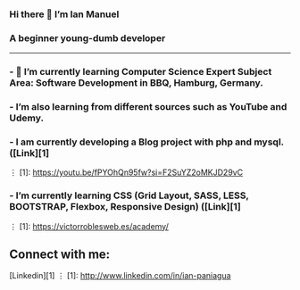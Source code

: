 ### Hi there 👋 I’m Ian Manuel
### A beginner young-dumb developer
***
### - 🌱 I’m currently learning Computer Science Expert Subject Area: Software Development in BBQ, Hamburg, Germany.
### - I’m also learning from different sources such as YouTube and Udemy.

###       - I am currently developing a Blog project with php and mysql. ([Link][1]
⋮
[1]: https://youtu.be/fPYOhQn95fw?si=F2SuYZ2oMKJD29vC
###       - I’m currently learning CSS (Grid Layout, SASS, LESS, BOOTSTRAP, Flexbox, Responsive Design) ([Link][1]
⋮
[1]: https://victorroblesweb.es/academy/

## Connect with me:
[Linkedin][1]
⋮
[1]: http://www.linkedin.com/in/ian-paniagua

<!--
**IanPaniagua/IanPaniagua** is a ✨ _special_ ✨ repository because its `README.md` (this file) appears on your GitHub profile.

Here are some ideas to get you started:

- 🔭 I’m currently working on ...
- 🌱 I’m currently learning ...
- 👯 I’m looking to collaborate on ...
- 🤔 I’m looking for help with ...
- 💬 Ask me about ...
- 📫 How to reach me: ...
- 😄 Pronouns: ...
- ⚡ Fun fact: ...
-->
